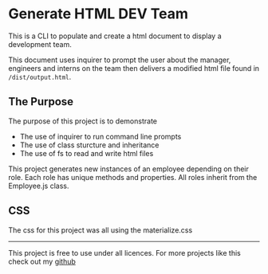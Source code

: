 # Generate HTML DEV Team

This is a CLI to populate and create a html document to display a development team.

This document uses inquirer to prompt the user about the manager, engineers and interns on the team then delivers a modified html file found in ```/dist/output.html```.

## The Purpose

The purpose of this project is to demonstrate 
- The use of inquirer to run command line prompts
- The use of class sturcture and inheritance
- The use of fs to read and write html files

This project generates new instances of an employee depending on their role. Each role has unique methods and properties. All roles inherit from the Employee.js class. 


## CSS
The css for this project was all using the materialize.css 

---

This project is free to use under all licences.
For more projects like this check out my [github](http://github.com/blofland) 
